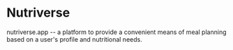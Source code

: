 # Nutriverse 
nutriverse.app  -- a platform to provide a convenient means of meal planning based on a user's profile and nutritional needs.
